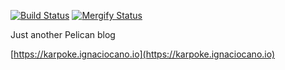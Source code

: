 [![Build Status](https://travis-ci.org/karpoke/karpoke.github.io.svg?branch=release)](https://travis-ci.org/karpoke/karpoke.github.io)
[![Mergify Status](https://img.shields.io/endpoint.svg?url=https://gh.mergify.io/badges/<owner>/<repo>&style=flat)](https://mergify.io)

Just another Pelican blog

[https://karpoke.ignaciocano.io](https://karpoke.ignaciocano.io)

